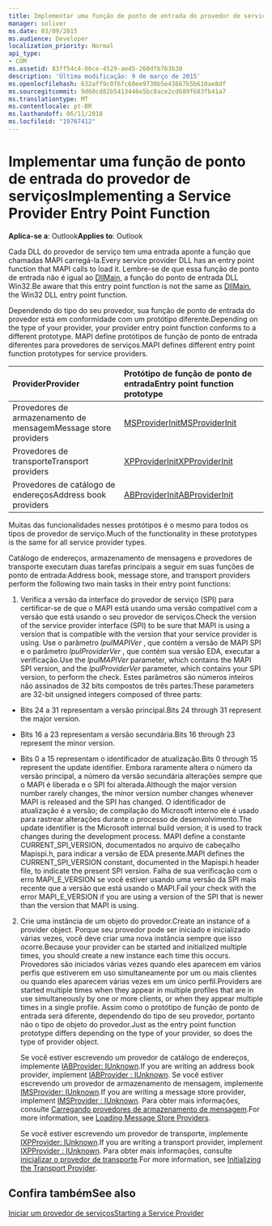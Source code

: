 ```yaml
---
title: Implementar uma função de ponto de entrada do provedor de serviços
manager: soliver
ms.date: 03/09/2015
ms.audience: Developer
localization_priority: Normal
api_type:
- COM
ms.assetid: 83ff54c4-86ce-4529-ae45-260dfb763b30
description: 'Última modificação: 9 de março de 2015'
ms.openlocfilehash: 632aff9c0f6fc60ee9730b5e43667b5b610ae8df
ms.sourcegitcommit: 9d60cd82b5413446e5bc8ace2cd689f683fb41a7
ms.translationtype: MT
ms.contentlocale: pt-BR
ms.lasthandoff: 06/11/2018
ms.locfileid: "19767412"
---
```

# <a name="implementing-a-service-provider-entry-point-function"></a><span data-ttu-id="27c61-103">Implementar uma função de ponto de entrada do provedor de serviços</span><span class="sxs-lookup"><span data-stu-id="27c61-103">Implementing a Service Provider Entry Point Function</span></span>

  
  
<span data-ttu-id="27c61-104">**Aplica-se a**: Outlook</span><span class="sxs-lookup"><span data-stu-id="27c61-104">**Applies to**: Outlook</span></span> 
  
<span data-ttu-id="27c61-105">Cada DLL do provedor de serviço tem uma entrada aponte a função que chamadas MAPI carregá-la.</span><span class="sxs-lookup"><span data-stu-id="27c61-105">Every service provider DLL has an entry point function that MAPI calls to load it.</span></span> <span data-ttu-id="27c61-106">Lembre-se de que essa função de ponto de entrada não é igual ao [DllMain](http://msdn.microsoft.com/en-us/library/ms682583.aspx), a função do ponto de entrada DLL Win32.</span><span class="sxs-lookup"><span data-stu-id="27c61-106">Be aware that this entry point function is not the same as [DllMain](http://msdn.microsoft.com/en-us/library/ms682583.aspx), the Win32 DLL entry point function.</span></span>
  
<span data-ttu-id="27c61-107">Dependendo do tipo do seu provedor, sua função de ponto de entrada do provedor está em conformidade com um protótipo diferente.</span><span class="sxs-lookup"><span data-stu-id="27c61-107">Depending on the type of your provider, your provider entry point function conforms to a different prototype.</span></span> <span data-ttu-id="27c61-108">MAPI define protótipos de função de ponto de entrada diferentes para provedores de serviços.</span><span class="sxs-lookup"><span data-stu-id="27c61-108">MAPI defines different entry point function prototypes for service providers.</span></span>
  
|<span data-ttu-id="27c61-109">**Provider**</span><span class="sxs-lookup"><span data-stu-id="27c61-109">**Provider**</span></span>|<span data-ttu-id="27c61-110">**Protótipo de função de ponto de entrada**</span><span class="sxs-lookup"><span data-stu-id="27c61-110">**Entry point function prototype**</span></span>|
|:-----|:-----|
|<span data-ttu-id="27c61-111">Provedores de armazenamento de mensagem</span><span class="sxs-lookup"><span data-stu-id="27c61-111">Message store providers</span></span>  <br/> |[<span data-ttu-id="27c61-112">MSProviderInit</span><span class="sxs-lookup"><span data-stu-id="27c61-112">MSProviderInit</span></span>](msproviderinit.md) <br/> |
|<span data-ttu-id="27c61-113">Provedores de transporte</span><span class="sxs-lookup"><span data-stu-id="27c61-113">Transport providers</span></span>  <br/> |[<span data-ttu-id="27c61-114">XPProviderInit</span><span class="sxs-lookup"><span data-stu-id="27c61-114">XPProviderInit</span></span>](xpproviderinit.md) <br/> |
|<span data-ttu-id="27c61-115">Provedores de catálogo de endereços</span><span class="sxs-lookup"><span data-stu-id="27c61-115">Address book providers</span></span>  <br/> |[<span data-ttu-id="27c61-116">ABProviderInit</span><span class="sxs-lookup"><span data-stu-id="27c61-116">ABProviderInit</span></span>](abproviderinit.md) <br/> |
   
<span data-ttu-id="27c61-117">Muitas das funcionalidades nesses protótipos é o mesmo para todos os tipos de provedor de serviço.</span><span class="sxs-lookup"><span data-stu-id="27c61-117">Much of the functionality in these prototypes is the same for all service provider types.</span></span> 
  
<span data-ttu-id="27c61-118">Catálogo de endereços, armazenamento de mensagens e provedores de transporte executam duas tarefas principais a seguir em suas funções de ponto de entrada:</span><span class="sxs-lookup"><span data-stu-id="27c61-118">Address book, message store, and transport providers perform the following two main tasks in their entry point functions:</span></span>
  
1. <span data-ttu-id="27c61-119">Verifica a versão da interface do provedor de serviço (SPI) para certificar-se de que o MAPI está usando uma versão compatível com a versão que está usando o seu provedor de serviços.</span><span class="sxs-lookup"><span data-stu-id="27c61-119">Check the version of the service provider interface (SPI) to be sure that MAPI is using a version that is compatible with the version that your service provider is using.</span></span> <span data-ttu-id="27c61-120">Use o parâmetro _lpulMAPIVer_ , que contém a versão de MAPI SPI e o parâmetro _lpulProviderVer_ , que contém sua versão EDA, executar a verificação.</span><span class="sxs-lookup"><span data-stu-id="27c61-120">Use the  _lpulMAPIVer_ parameter, which contains the MAPI SPI version, and the  _lpulProviderVer_ parameter, which contains your SPI version, to perform the check.</span></span> <span data-ttu-id="27c61-121">Estes parâmetros são números inteiros não assinados de 32 bits compostos de três partes:</span><span class="sxs-lookup"><span data-stu-id="27c61-121">These parameters are 32-bit unsigned integers composed of three parts:</span></span> 
    
  - <span data-ttu-id="27c61-122">Bits 24 a 31 representam a versão principal.</span><span class="sxs-lookup"><span data-stu-id="27c61-122">Bits 24 through 31 represent the major version.</span></span>
    
  - <span data-ttu-id="27c61-123">Bits 16 a 23 representam a versão secundária.</span><span class="sxs-lookup"><span data-stu-id="27c61-123">Bits 16 through 23 represent the minor version.</span></span>
    
  - <span data-ttu-id="27c61-124">Bits 0 a 15 representam o identificador de atualização.</span><span class="sxs-lookup"><span data-stu-id="27c61-124">Bits 0 through 15 represent the update identifier.</span></span> <span data-ttu-id="27c61-125">Embora raramente altera o número da versão principal, a número da versão secundária alterações sempre que o MAPI é liberada e o SPI foi alterada.</span><span class="sxs-lookup"><span data-stu-id="27c61-125">Although the major version number rarely changes, the minor version number changes whenever MAPI is released and the SPI has changed.</span></span> <span data-ttu-id="27c61-126">O identificador de atualização é a versão; de compilação do Microsoft interno ele é usado para rastrear alterações durante o processo de desenvolvimento.</span><span class="sxs-lookup"><span data-stu-id="27c61-126">The update identifier is the Microsoft internal build version; it is used to track changes during the development process.</span></span> <span data-ttu-id="27c61-127">MAPI define a constante CURRENT_SPI_VERSION, documentados no arquivo de cabeçalho Mapispi.h, para indicar a versão de EDA presente.</span><span class="sxs-lookup"><span data-stu-id="27c61-127">MAPI defines the CURRENT_SPI_VERSION constant, documented in the Mapispi.h header file, to indicate the present SPI version.</span></span> <span data-ttu-id="27c61-128">Falha de sua verificação com o erro MAPI_E_VERSION se você estiver usando uma versão da SPI mais recente que a versão que está usando o MAPI.</span><span class="sxs-lookup"><span data-stu-id="27c61-128">Fail your check with the error MAPI_E_VERSION if you are using a version of the SPI that is newer than the version that MAPI is using.</span></span>
    
2. <span data-ttu-id="27c61-129">Crie uma instância de um objeto do provedor.</span><span class="sxs-lookup"><span data-stu-id="27c61-129">Create an instance of a provider object.</span></span> <span data-ttu-id="27c61-130">Porque seu provedor pode ser iniciado e inicializado várias vezes, você deve criar uma nova instância sempre que isso ocorre.</span><span class="sxs-lookup"><span data-stu-id="27c61-130">Because your provider can be started and initialized multiple times, you should create a new instance each time this occurs.</span></span> <span data-ttu-id="27c61-131">Provedores são iniciados várias vezes quando eles aparecem em vários perfis que estiverem em uso simultaneamente por um ou mais clientes ou quando eles aparecem várias vezes em um único perfil.</span><span class="sxs-lookup"><span data-stu-id="27c61-131">Providers are started multiple times when they appear in multiple profiles that are in use simultaneously by one or more clients, or when they appear multiple times in a single profile.</span></span> <span data-ttu-id="27c61-132">Assim como o protótipo de função de ponto de entrada será diferente, dependendo do tipo de seu provedor, portanto não o tipo de objeto do provedor.</span><span class="sxs-lookup"><span data-stu-id="27c61-132">Just as the entry point function prototype differs depending on the type of your provider, so does the type of provider object.</span></span> 
    
    <span data-ttu-id="27c61-133">Se você estiver escrevendo um provedor de catálogo de endereços, implemente [IABProvider: IUnknown](iabprovideriunknown.md).</span><span class="sxs-lookup"><span data-stu-id="27c61-133">If you are writing an address book provider, implement [IABProvider : IUnknown](iabprovideriunknown.md).</span></span> <span data-ttu-id="27c61-134">Se você estiver escrevendo um provedor de armazenamento de mensagem, implemente [IMSProvider: IUnknown](imsprovideriunknown.md).</span><span class="sxs-lookup"><span data-stu-id="27c61-134">If you are writing a message store provider, implement [IMSProvider : IUnknown](imsprovideriunknown.md).</span></span> <span data-ttu-id="27c61-135">Para obter mais informações, consulte [Carregando provedores de armazenamento de mensagem](loading-message-store-providers.md).</span><span class="sxs-lookup"><span data-stu-id="27c61-135">For more information, see [Loading Message Store Providers](loading-message-store-providers.md).</span></span>
    
    <span data-ttu-id="27c61-136">Se você estiver escrevendo um provedor de transporte, implemente [IXPProvider: IUnknown](ixpprovideriunknown.md).</span><span class="sxs-lookup"><span data-stu-id="27c61-136">If you are writing a transport provider, implement [IXPProvider : IUnknown](ixpprovideriunknown.md).</span></span> <span data-ttu-id="27c61-137">Para obter mais informações, consulte [inicializar o provedor de transporte](initializing-the-transport-provider.md).</span><span class="sxs-lookup"><span data-stu-id="27c61-137">For more information, see [Initializing the Transport Provider](initializing-the-transport-provider.md).</span></span>
    
## <a name="see-also"></a><span data-ttu-id="27c61-138">Confira também</span><span class="sxs-lookup"><span data-stu-id="27c61-138">See also</span></span>



[<span data-ttu-id="27c61-139">Iniciar um provedor de serviços</span><span class="sxs-lookup"><span data-stu-id="27c61-139">Starting a Service Provider</span></span>](starting-a-service-provider.md)

